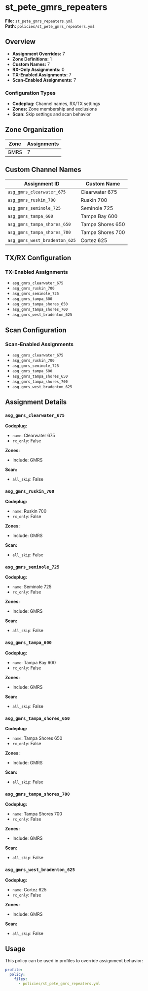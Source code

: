 # st_pete_gmrs_repeaters

**File:** `st_pete_gmrs_repeaters.yml`  
**Path:** `policies/st_pete_gmrs_repeaters.yml`  

## Overview

- **Assignment Overrides:** 7
- **Zone Definitions:** 1
- **Custom Names:** 7
- **RX-Only Assignments:** 0
- **TX-Enabled Assignments:** 7
- **Scan-Enabled Assignments:** 7

### Configuration Types

- **Codeplug:** Channel names, RX/TX settings
- **Zones:** Zone membership and exclusions
- **Scan:** Skip settings and scan behavior

## Zone Organization

| Zone | Assignments |
|------|-------------|
| GMRS | 7 |

## Custom Channel Names

| Assignment ID | Custom Name |
|---------------|-------------|
| `asg_gmrs_clearwater_675` | Clearwater 675 |
| `asg_gmrs_ruskin_700` | Ruskin 700 |
| `asg_gmrs_seminole_725` | Seminole 725 |
| `asg_gmrs_tampa_600` | Tampa Bay 600 |
| `asg_gmrs_tampa_shores_650` | Tampa Shores 650 |
| `asg_gmrs_tampa_shores_700` | Tampa Shores 700 |
| `asg_gmrs_west_bradenton_625` | Cortez 625 |

## TX/RX Configuration

### TX-Enabled Assignments

- `asg_gmrs_clearwater_675`
- `asg_gmrs_ruskin_700`
- `asg_gmrs_seminole_725`
- `asg_gmrs_tampa_600`
- `asg_gmrs_tampa_shores_650`
- `asg_gmrs_tampa_shores_700`
- `asg_gmrs_west_bradenton_625`

## Scan Configuration

### Scan-Enabled Assignments

- `asg_gmrs_clearwater_675`
- `asg_gmrs_ruskin_700`
- `asg_gmrs_seminole_725`
- `asg_gmrs_tampa_600`
- `asg_gmrs_tampa_shores_650`
- `asg_gmrs_tampa_shores_700`
- `asg_gmrs_west_bradenton_625`

## Assignment Details

### `asg_gmrs_clearwater_675`

**Codeplug:**
- `name`: Clearwater 675
- `rx_only`: False

**Zones:**
- Include: GMRS

**Scan:**
- `all_skip`: False

### `asg_gmrs_ruskin_700`

**Codeplug:**
- `name`: Ruskin 700
- `rx_only`: False

**Zones:**
- Include: GMRS

**Scan:**
- `all_skip`: False

### `asg_gmrs_seminole_725`

**Codeplug:**
- `name`: Seminole 725
- `rx_only`: False

**Zones:**
- Include: GMRS

**Scan:**
- `all_skip`: False

### `asg_gmrs_tampa_600`

**Codeplug:**
- `name`: Tampa Bay 600
- `rx_only`: False

**Zones:**
- Include: GMRS

**Scan:**
- `all_skip`: False

### `asg_gmrs_tampa_shores_650`

**Codeplug:**
- `name`: Tampa Shores 650
- `rx_only`: False

**Zones:**
- Include: GMRS

**Scan:**
- `all_skip`: False

### `asg_gmrs_tampa_shores_700`

**Codeplug:**
- `name`: Tampa Shores 700
- `rx_only`: False

**Zones:**
- Include: GMRS

**Scan:**
- `all_skip`: False

### `asg_gmrs_west_bradenton_625`

**Codeplug:**
- `name`: Cortez 625
- `rx_only`: False

**Zones:**
- Include: GMRS

**Scan:**
- `all_skip`: False

## Usage

This policy can be used in profiles to override assignment behavior:

```yaml
profile:
  policy:
    files:
      - policies/st_pete_gmrs_repeaters.yml
```
